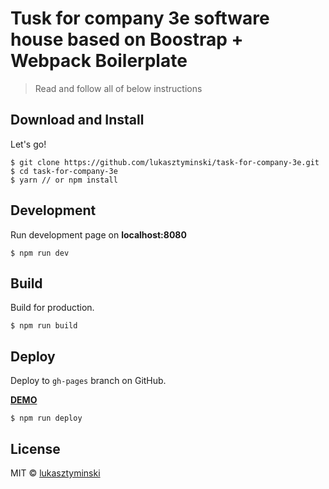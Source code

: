 # Tusk for company 3e software house based on Boostrap + Webpack Boilerplate

> Read and follow all of below instructions

## Download and Install

Let's go!

```
$ git clone https://github.com/lukasztyminski/task-for-company-3e.git
$ cd task-for-company-3e
$ yarn // or npm install
```

## Development

Run development page on **localhost:8080**

```
$ npm run dev
```

## Build

Build for production.

```
$ npm run build
```

## Deploy

Deploy to `gh-pages` branch on GitHub.

**[DEMO](https://lukasztyminski.github.io/task-for-company-3e)**

```
$ npm run deploy
```

## License

MIT © [lukasztyminski](https://github.com/lukasztyminski)
